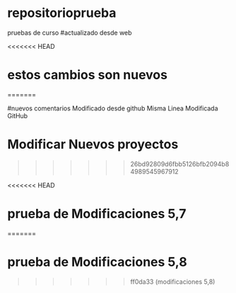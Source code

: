 # repositorioprueba
pruebas de curso
#actualizado desde web

<<<<<<< HEAD
#  estos cambios son nuevos
=======


#nuevos comentarios  Modificado desde github Misma Linea Modificada GitHub

# Modificar Nuevos proyectos 
>>>>>>> 26bd92809d6fbb5126bfb2094b84989545967912


<<<<<<< HEAD
# prueba de Modificaciones 5,7
=======
# prueba de Modificaciones 5,8
>>>>>>> ff0da33 (modificaciones 5,8)
